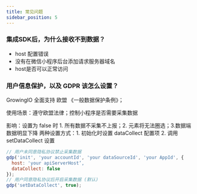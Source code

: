 ```yaml
---
title: 常见问题
sidebar_position: 5
---
```


### 集成SDK后，为什么接收不到数据？
* host 配置错误
* 没有在微信小程序后台添加请求服务器域名
* host是否可以正常访问

### 用户信息保护，以及 GDPR 该怎么设置？
GrowingIO 全面支持 欧盟 《一般数据保护条例》；

使用场景：遵守欧盟法律；控制小程序是否需要采集数据

影响：设置为 false 时 1. 所有数据不采集不上报；2. 元素将无法圈选；3.数据端数据明显下降
两种设置方式：1. 初始化时设置 dataCollect 配置项   2. 调用 setDataCollect 设置
```js
// 用户未同意隐私协议禁止采集数据
gdp('init', 'your accountId', 'your dataSourceId', 'your AppId', {
  host: 'your apiServerHost‘,
  dataCollect: false
});
// 用户同意隐私协议后开启采集数据 (默认)
gdp('setDataCollect', true);

```
